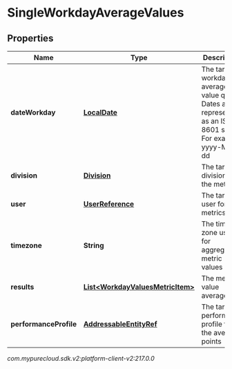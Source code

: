 # SingleWorkdayAverageValues


## Properties

| Name | Type | Description | Notes |
| ------------ | ------------- | ------------- | ------------- |
| **dateWorkday** | [**LocalDate**](LocalDate) | The targeted workday for average value query. Dates are represented as an ISO-8601 string. For example: yyyy-MM-dd |  [optional] |
| **division** | [**Division**](Division) | The targeted division for the metrics |  [optional] |
| **user** | [**UserReference**](UserReference) | The targeted user for the metrics |  [optional] |
| **timezone** | **String** | The time zone used for aggregating metric values |  [optional] |
| **results** | [**List&lt;WorkdayValuesMetricItem&gt;**](WorkdayValuesMetricItem) | The metric value averages |  [optional] |
| **performanceProfile** | [**AddressableEntityRef**](AddressableEntityRef) | The targeted performance profile for the average points |  [optional] |




_com.mypurecloud.sdk.v2:platform-client-v2:217.0.0_
